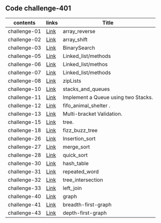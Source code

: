 
## Code challenge-401

|**contents**| **links**             |   **Title**|
|---         |---                     |    ---     |
|  challenge-01 | [Link](/data_structures_and_algorithms_python/challenges/array_reverse)    | array_reverse   |
|  challenge-02 | [Link](/data_structures_and_algorithms_python/challenges/array_shift)    |array_shift  |
|  challenge-03 | [Link](/data_structures_and_algorithms_python/challenges/BinarySearch)    |BinarySearch|
|  challenge-05 | [Link](/data_structures_and_algorithms_python/data_structure/linked_list)    |Linked_list/methods  |
|  challenge-06 | [Link](/data_structures_and_algorithms_python/data_structure/linked_list)    |Linked_list/methos  |
|  challenge-07 | [Link](/data_structures_and_algorithms_python/data_structure/linked_list)    |Linked_list/methods  |
|  challenge-08| [Link](/data_structures_and_algorithms_python/data_structure/linked_list)    |zipLists |
|  challenge-10 | [Link](/data_structures_and_algorithms_python/data_structure/stacks_and_queues)    |stacks_and_queues |
|  challenge-11 | [Link](/data_structures_and_algorithms_python/data_structure/stacks_and_queues)    |Implement a Queue using two Stacks. |
|  challenge-12 | [Link](/data_structures_and_algorithms_python/challenges/fifo_animal_shelter)|fifo_animal_shelter . |
|  challenge-13 | [Link](/data_structures_and_algorithms_python/challenges/multi_bracket_validation)|Multi-bracket Validation. |
|  challenge-15 | [Link](/data_structures_and_algorithms_python/data_structure/tree)|tree. |
|  challenge-18 | [Link](/data_structures_and_algorithms_python/challenges/fizz_buzz_tree)|fizz_buzz_tree|
|  challenge-26 | [Link](/data_structures_and_algorithms_python/challenges/Insertion_sort)  |Insertion_sort|
|  challenge-27 | [Link](/data_structures_and_algorithms_python/challenges/merge_sort)  |merge_sort|
|  challenge-28 | [Link](/data_structures_and_algorithms_python/challenges/quick_sort)  |quick_sort|
|  challenge-30 | [Link](/data_structures_and_algorithms_python/data_structure/hashtable)|hash_table|
|  challenge-31 | [Link](/data_structures_and_algorithms_python/challenges/repeated_word)|repeated_word|
|  challenge-32 | [Link](/data_structures_and_algorithms_python/challenges/tree_intersection)|tree_intersection|
|  challenge-33 | [Link](/data_structures_and_algorithms_python/challenges/left_join)|left_join|.
|  challenge-40 | [Link](/data_structures_and_algorithms_python/data_structure/graph)|graph|
|  challenge-41| [Link](/data_structures_and_algorithms_python/data_structure/graph)|breadth-first-graph|
|  challenge-43| [Link](/data_structures_and_algorithms_python/data_structure/graph)|depth-first-graph|




    




